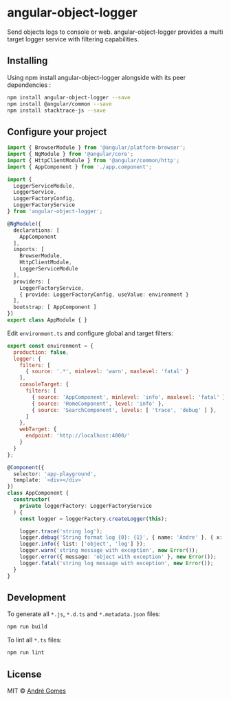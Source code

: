 # angular-object-logger

Send objects logs to console or web.
angular-object-logger provides a multi target logger service with filtering capabilities.

## Installing

Using npm install angular-object-logger alongside with its peer dependencies :

```bash
npm install angular-object-logger --save
npm install @angular/common --save
npm install stacktrace-js --save
```

## Configure your project

```typescript
import { BrowserModule } from '@angular/platform-browser';
import { NgModule } from '@angular/core';
import { HttpClientModule } from '@angular/common/http';
import { AppComponent } from './app.component';

import {
  LoggerServiceModule,
  LoggerService,
  LoggerFactoryConfig,
  LoggerFactoryService
} from 'angular-object-logger';

@NgModule({
  declarations: [
    AppComponent
  ],
  imports: [
    BrowserModule,
    HttpClientModule,
    LoggerServiceModule
  ],
  providers: [
    LoggerFactoryService,
    { provide: LoggerFactoryConfig, useValue: environment }
  ],
  bootstrap: [ AppComponent ]
})
export class AppModule { }
```

Edit `environment.ts` and configure global and target filters:

```javascript
export const environment = {
  production: false,
  logger: {
    filters: [
      { source: '.*', minlevel: 'warn', maxlevel: 'fatal' }
    ],
    consoleTarget: {
      filters: [
        { source: 'AppComponent', minlevel: 'info', maxlevel: 'fatal' },
        { source: 'HomeComponent', level: 'info' },
        { source: 'SearchComponent', levels: [ 'trace', 'debug' ] },
      ]
    },
    webTarget: {
      endpoint: 'http://localhost:4000/'
    }
  }
};
```

```typescript
@Component({
  selector: 'app-playground',
  template: `<div></div>`
})
class AppComponent {
  constructor(
    private loggerFactory: LoggerFactoryService
  ) {
    const logger = loggerFactory.createLogger(this);

    logger.trace('string log');
    logger.debug('String format log {0}: {1}', { name: 'Andre' }, { x: 10, y: 20 });
    logger.info({ list: ['object', 'log'] });
    logger.warn('string message with exception', new Error());
    logger.error({ message: 'object with exception' }, new Error());
    logger.fatal('string log message with exception', new Error());
  }
}
```

## Development

To generate all `*.js`, `*.d.ts` and `*.metadata.json` files:

```bash
npm run build
```

To lint all `*.ts` files:

```bash
npm run lint
```

## License

MIT © [André Gomes](mailto:bmg.andre@gmail.com)
